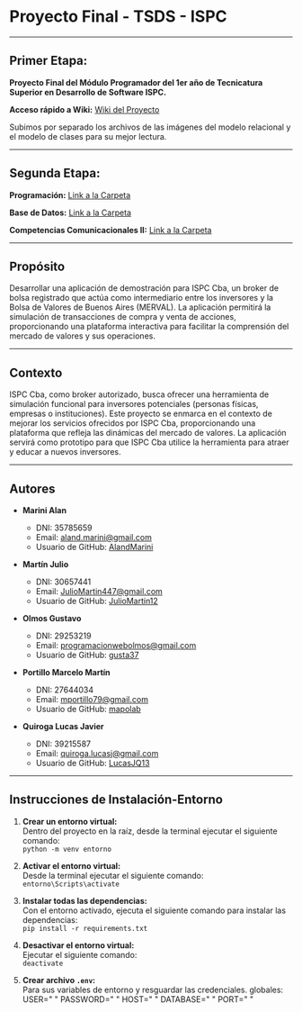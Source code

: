 # Proyecto Final - TSDS - ISPC

---

## Primer Etapa:

**Proyecto Final del Módulo Programador del 1er año de Tecnicatura Superior en Desarrollo de Software ISPC.**

**Acceso rápido a Wiki:** [Wiki del Proyecto](https://github.com/MassiveCashGuys/proyecto-final-tsds-ispc/wiki)

Subimos por separado los archivos de las imágenes del modelo relacional y el modelo de clases para su mejor lectura.

---

## Segunda Etapa:

**Programación:** [Link a la Carpeta]()

**Base de Datos:** [Link a la Carpeta]()

**Competencias Comunicacionales II:** [Link a la Carpeta]()

---

## Propósito

Desarrollar una aplicación de demostración para ISPC Cba, un broker de bolsa registrado que actúa como intermediario entre los inversores y la Bolsa de Valores de Buenos Aires (MERVAL). La aplicación permitirá la simulación de transacciones de compra y venta de acciones, proporcionando una plataforma interactiva para facilitar la comprensión del mercado de valores y sus operaciones.

---

## Contexto

ISPC Cba, como broker autorizado, busca ofrecer una herramienta de simulación funcional para inversores potenciales (personas físicas, empresas o instituciones). Este proyecto se enmarca en el contexto de mejorar los servicios ofrecidos por ISPC Cba, proporcionando una plataforma que refleja las dinámicas del mercado de valores. La aplicación servirá como prototipo para que ISPC Cba utilice la herramienta para atraer y educar a nuevos inversores.

---

## Autores

- **Marini Alan**  
  - DNI: 35785659  
  - Email: [aland.marini@gmail.com](mailto:aland.marini@gmail.com)  
  - Usuario de GitHub: [AlandMarini](https://github.com/AlandMarini)

- **Martín Julio**  
  - DNI: 30657441  
  - Email: [JulioMartin447@gmail.com](mailto:JulioMartin447@gmail.com)  
  - Usuario de GitHub: [JulioMartin12](https://github.com/JulioMartin12)

- **Olmos Gustavo**  
  - DNI: 29253219  
  - Email: [programacionwebolmos@gmail.com](mailto:programacionwebolmos@gmail.com)  
  - Usuario de GitHub: [gusta37](https://github.com/gusta37)

- **Portillo Marcelo Martín**  
  - DNI: 27644034  
  - Email: [mportillo79@gmail.com](mailto:mportillo79@gmail.com)  
  - Usuario de GitHub: [mapolab](https://github.com/mapolab)

- **Quiroga Lucas Javier**  
  - DNI: 39215587  
  - Email: [quiroga.lucasj@gmail.com](mailto:quiroga.lucasj@gmail.com)  
  - Usuario de GitHub: [LucasJQ13](https://github.com/LucasJQ13)

---

## Instrucciones de Instalación-Entorno

1. **Crear un entorno virtual:**  
   Dentro del proyecto en la raíz, desde la terminal ejecutar el siguiente comando:  
   `python -m venv entorno`

2. **Activar el entorno virtual:**  
   Desde la terminal ejecutar el siguiente comando:  
   `entorno\Scripts\activate`

3. **Instalar todas las dependencias:**  
   Con el entorno activado, ejecuta el siguiente comando para instalar las dependencias:  
   `pip install -r requirements.txt`

4. **Desactivar el entorno virtual:**  
   Ejecutar el siguiente comando:  
   `deactivate`

5. **Crear archivo `.env`:**  
   Para sus variables de entorno y resguardar las credenciales. 
   globales:  
   USER=" "
   PASSWORD=" "
   HOST=" " 
   DATABASE=" " 
   PORT=" "
